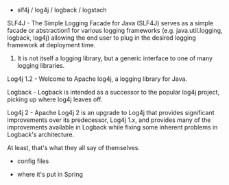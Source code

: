 
* slf4j / log4j / logback / logstach

SLF4J - The Simple Logging Facade for Java (SLF4J) serves as a simple facade or abstraction1 for various logging frameworks (e.g. java.util.logging, logback, log4j) allowing the end user to plug in the desired logging framework at deployment time.

1) It is not itself a logging library, but a generic interface to one of many logging libraries.

Log4j 1.2 - Welcome to Apache log4j, a logging library for Java.

Logback - Logback is intended as a successor to the popular log4j project, picking up where log4j leaves off.

Log4j 2 - Apache Log4j 2 is an upgrade to Log4j that provides significant improvements over its predecessor, Log4j 1.x, and provides many of the improvements available in Logback while fixing some inherent problems in Logback's architecture.

At least, that's what they all say of themselves.


* config files

* where it's put in Spring
